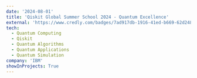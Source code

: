 ```yaml
---
date: '2024-08-01'
title: 'Qiskit Global Summer School 2024 - Quantum Excellence'
external: 'https://www.credly.com/badges/7ad917db-1916-41ed-b669-62d2482041a0/linked_in_profile'
tech:
  - Quantum Computing
  - Qiskit
  - Quantum Algorithms
  - Quantum Applications
  - Quantum Simulation
company: 'IBM'
showInProjects: True
---
```

